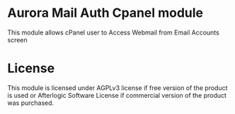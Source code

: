 # Aurora Mail Auth Cpanel module
This module allows cPanel user to Access Webmail from Email Accounts screen

# License
This module is licensed under AGPLv3 license if free version of the product is used or Afterlogic Software License if commercial version of the product was purchased.
